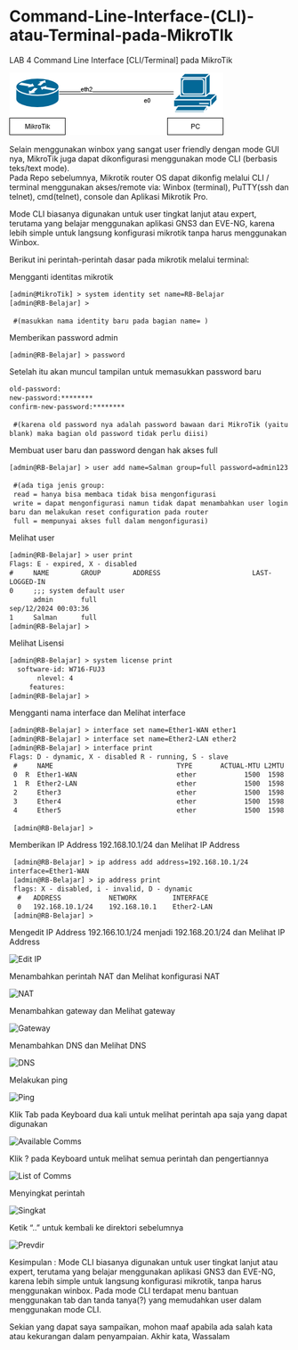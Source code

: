 # Command-Line-Interface-(CLI)-atau-Terminal-pada-MikroTIk

LAB 4
Command Line Interface [CLI/Terminal] pada MikroTik

![Topo](Topo.png) 

Selain menggunakan winbox yang sangat user friendly dengan mode GUI nya, MikroTik juga dapat dikonfigurasi menggunakan mode CLI (berbasis teks/text mode).\
Pada Repo sebelumnya, Mikrotik router OS dapat dikonfig melalui CLI / terminal menggunakan akses/remote via: Winbox (terminal), PuTTY(ssh dan telnet), cmd(telnet), console dan Aplikasi Mikrotik Pro.  

Mode CLI biasanya digunakan untuk user tingkat lanjut atau expert, terutama yang belajar menggunakan aplikasi GNS3 dan EVE-NG, karena lebih simple untuk langsung konfigurasi mikrotik tanpa harus menggunakan Winbox.

Berikut ini perintah-perintah dasar pada mikrotik melalui terminal:

Mengganti identitas mikrotik

    [admin@MikroTik] > system identity set name=RB-Belajar
    [admin@RB-Belajar] > 
    
     #(masukkan nama identity baru pada bagian name= )
Memberikan password admin

    [admin@RB-Belajar] > password
Setelah itu akan muncul tampilan untuk memasukkan password baru

    old-password:
    new-password:********
    confirm-new-password:********
    
     #(karena old password nya adalah password bawaan dari MikroTik (yaitu blank) maka bagian old password tidak perlu diisi) 
Membuat user baru dan password dengan hak akses full

    [admin@RB-Belajar] > user add name=Salman group=full password=admin123
    
     #(ada tiga jenis group:
     read = hanya bisa membaca tidak bisa mengonfigurasi
     write = dapat mengonfigurasi namun tidak dapat menambahkan user login baru dan melakukan reset configuration pada router
     full = mempunyai akses full dalam mengonfigurasi) 
Melihat user

    [admin@RB-Belajar] > user print
    Flags: E - expired, X - disabled
    #     NAME        GROUP        ADDRESS                       LAST-LOGGED-IN
    0     ;;; system default user
          admin       full                                       sep/12/2024 00:03:36
    1     Salman      full
    [admin@RB-Belajar] > 
Melihat Lisensi

    [admin@RB-Belajar] > system license print
      software-id: W716-FUJ3
           nlevel: 4
         features:
    [admin@RB-Belajar] > 
Mengganti nama interface dan Melihat interface

    [admin@RB-Belajar] > interface set name=Ether1-WAN ether1
    [admin@RB-Belajar] > interface set name=Ether2-LAN ether2
    [admin@RB-Belajar] > interface print
    Flags: D - dynamic, X - disabled R - running, S - slave
     #     NAME                               TYPE       ACTUAL-MTU L2MTU
     0  R  Ether1-WAN                         ether            1500  1598
     1  R  Ether2-LAN                         ether            1500  1598
     2     Ether3                             ether            1500  1598
     3     Ether4                             ether            1500  1598
     4     Ether5                             ether            1500  1598

     [admin@RB-Belajar] > 
Memberikan IP Address 192.168.10.1/24 dan Melihat IP Address

     [admin@RB-Belajar] > ip address add address=192.168.10.1/24 interface=Ether1-WAN
     [admin@RB-Belajar] > ip address print
     flags: X - disabled, i - invalid, D - dynamic
      #   ADDRESS            NETWORK         INTERFACE
      0   192.168.10.1/24    192.168.10.1    Ether2-LAN
     [admin@RB-Belajar] > 
Mengedit IP Address 192.166.10.1/24 menjadi 192.168.20.1/24 dan Melihat IP Address

![Edit IP](Edit%20IP.png)

Menambahkan perintah NAT dan Melihat konfigurasi NAT

![NAT](NAT.png)

Menambahkan gateway dan Melihat gateway

![Gateway](Gateway.png)

Menambahkan DNS dan Melihat DNS 

![DNS](DNS.png)

Melakukan ping

![Ping](Ping.png)

Klik Tab pada Keyboard dua kali untuk melihat perintah apa saja yang dapat digunakan

![Available Comms](Available%20Comms.png)

Klik ? pada Keyboard untuk melihat semua perintah dan pengertiannya

![List of Comms](List%20of%20Comms.png)

Menyingkat perintah

![Singkat](Singkat.png)

Ketik “..” untuk kembali ke direktori sebelumnya

![Prevdir](Prevdir.png)


Kesimpulan : 
Mode CLI biasanya digunakan untuk user tingkat lanjut atau expert, terutama yang belajar menggunakan aplikasi GNS3 dan EVE-NG, karena lebih simple untuk langsung konfigurasi mikrotik, tanpa harus menggunakan winbox.
Pada mode CLI terdapat menu bantuan menggunakan tab dan tanda tanya(?) yang memudahkan user dalam menggunakan mode CLI.

Sekian yang dapat saya sampaikan, mohon maaf apabila ada salah kata atau kekurangan dalam penyampaian. Akhir kata, Wassalam
